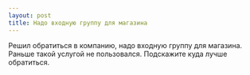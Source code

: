 ```yaml
---
layout: post 
title: Надо входную группу для магазина 
--- 
```

Решил обратиться в компанию, надо входную группу для магазина. Раньше такой услугой не пользовался. Подскажите куда лучше обратиться.